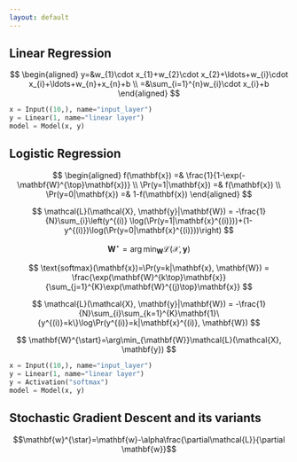 ```yaml
---
layout: default
---
```


## Linear Regression

$$
\begin{aligned}
y=&w_{1}\cdot x_{1}+w_{2}\cdot x_{2}+\ldots+w_{i}\cdot x_{i}+\ldots+w_{n}+x_{n}+b \\
=&\sum_{i=1}^{n}w_{i}\cdot x_{i}+b
\end{aligned}
$$


```python
x = Input((10,), name="input_layer")
y = Linear(1, name="linear layer")
model = Model(x, y)
```

## Logistic Regression


$$
\begin{aligned}
f(\mathbf{x}) =& \frac{1}{1-\exp(-\mathbf{W}^{\top}\mathbf{x})} \\
\Pr(y=1|\mathbf{x}) =& f(\mathbf{x}) \\
\Pr(y=0|\mathbf{x}) =& 1-f(\mathbf{x})
\end{aligned}
$$

$$
\mathcal{L}(\mathcal{X}, \mathbf{y}|\mathbf{W}) = -\frac{1}{N}\sum_{i}\left(y^{(i)} \log(\Pr(y=1|\mathbf{x}^{(i)}))+(1-y^{(i)})\log(\Pr(y=0|\mathbf{x}^{(i)}))\right)
$$

$$
\mathbf{W}^{\star}=\arg\min_{\mathbf{W}}\mathcal{L}(\mathcal{X}, \mathbf{y})
$$

$$
\text{softmax}(\mathbf{x})=\Pr(y=k|\mathbf{x}, \mathbf{W}) = \frac{\exp(\mathbf{W}^{k\top}\mathbf{x}}{\sum_{j=1}^{K}\exp(\mathbf{W}^{(j)\top}\mathbf{x}}
$$

$$
\mathcal{L}(\mathcal{X}, \mathbf{y}|\mathbf{W}) = -\frac{1}{N}\sum_{i}\sum_{k=1}^{K}\mathbf{1}\{y^{(i)}=k\}\log\Pr(y^{(i)}=k|\mathbf{x}^{(i)}, \mathbf{W})
$$

$$
\mathbf{W}^{\start}=\arg\min_{\mathbf{W}}\mathcal{L}(\mathcal{X}, \mathbf{y})
$$

```python
x = Input((10,), name="input_layer")
y = Linear(1, name="linear layer")
y = Activation("softmax")
model = Model(x, y)
```

## Stochastic Gradient Descent and its variants

$$\mathbf{w}^{\star}=\mathbf{w}-\alpha\frac{\partial\mathcal{L}}{\partial \mathbf{w}}$$
